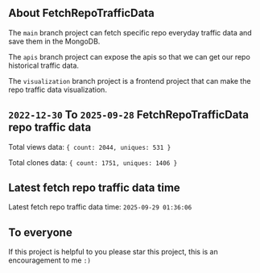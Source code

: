 ## About FetchRepoTrafficData

The `main` branch project can fetch specific repo everyday traffic data and save them in the MongoDB.

The `apis` branch project can expose the apis so that we can get our repo historical traffic data.

The `visualization` branch project is a frontend project that can make the repo traffic data visualization.

## `2022-12-30` To `2025-09-28` FetchRepoTrafficData repo traffic data

Total views data: `{ count: 2044, uniques: 531 }`

Total clones data: `{ count: 1751, uniques: 1406 }`

## Latest fetch repo traffic data time

Latest fetch repo traffic data time: `2025-09-29 01:36:06`

## To everyone

If this project is helpful to you please star this project, this is an encouragement to me `:)`



